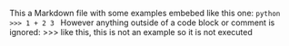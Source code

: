 This a Markdown file with some examples embebed
like this one:
    ```python
    >>> 1 + 2
    3
    ```
However anything outside of a code block or comment
is ignored:
    >>> like this, this is not an example
    so it is not executed
